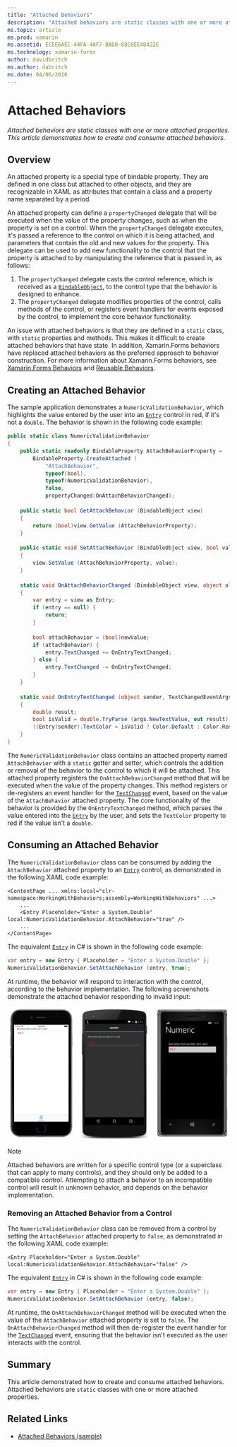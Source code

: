 ```yaml
---
title: "Attached Behaviors"
description: "Attached behaviors are static classes with one or more attached properties. This article demonstrates how to create and consume attached behaviors."
ms.topic: article
ms.prod: xamarin
ms.assetid: ECEE6AEC-44FA-4AF7-BAD0-88C6EE48422E
ms.technology: xamarin-forms
author: davidbritch
ms.author: dabritch
ms.date: 04/06/2016
---
```


# Attached Behaviors

_Attached behaviors are static classes with one or more attached properties. This article demonstrates how to create and consume attached behaviors._

## Overview

An attached property is a special type of bindable property. They are defined in one class but attached to other objects, and they are recognizable in XAML as attributes that contain a class and a property name separated by a period.

An attached property can define a `propertyChanged` delegate that will be executed when the value of the property changes, such as when the property is set on a control. When the `propertyChanged` delegate executes, it's passed a reference to the control on which it is being attached, and parameters that contain the old and new values for the property. This delegate can be used to add new functionality to the control that the property is attached to by manipulating the reference that is passed in, as follows:

1. The `propertyChanged` delegate casts the control reference, which is received as a [`BindableObject`](https://developer.xamarin.com/api/type/Xamarin.Forms.BindableObject/), to the control type that the behavior is designed to enhance.
1. The `propertyChanged` delegate modifies properties of the control, calls methods of the control, or registers event handlers for events exposed by the control, to implement the core behavior functionality.

An issue with attached behaviors is that they are defined in a `static` class, with `static` properties and methods. This makes it difficult to create attached behaviors that have state. In addition, Xamarin.Forms behaviors have replaced attached behaviors as the preferred approach to behavior construction. For more information about Xamarin.Forms behaviors, see [Xamarin.Forms Behaviors](~/xamarin-forms/app-fundamentals/behaviors/creating.md) and [Reusable Behaviors](~/xamarin-forms/app-fundamentals/behaviors/reusable/index.md).

## Creating an Attached Behavior

The sample application demonstrates a `NumericValidationBehavior`, which highlights the value entered by the user into an [`Entry`](https://developer.xamarin.com/api/type/Xamarin.Forms.Entry/) control in red, if it's not a `double`. The behavior is shown in the following code example:

```csharp
public static class NumericValidationBehavior
{
	public static readonly BindableProperty AttachBehaviorProperty =
		BindableProperty.CreateAttached (
			"AttachBehavior",
			typeof(bool),
			typeof(NumericValidationBehavior),
			false,
			propertyChanged:OnAttachBehaviorChanged);

	public static bool GetAttachBehavior (BindableObject view)
	{
		return (bool)view.GetValue (AttachBehaviorProperty);
	}

	public static void SetAttachBehavior (BindableObject view, bool value)
	{
		view.SetValue (AttachBehaviorProperty, value);
	}

	static void OnAttachBehaviorChanged (BindableObject view, object oldValue, object newValue)
	{
		var entry = view as Entry;
		if (entry == null) {
			return;
		}

		bool attachBehavior = (bool)newValue;
		if (attachBehavior) {
			entry.TextChanged += OnEntryTextChanged;
		} else {
			entry.TextChanged -= OnEntryTextChanged;
		}
	}

	static void OnEntryTextChanged (object sender, TextChangedEventArgs args)
	{
		double result;
		bool isValid = double.TryParse (args.NewTextValue, out result);
		((Entry)sender).TextColor = isValid ? Color.Default : Color.Red;
	}
}
```

The `NumericValidationBehavior` class contains an attached property named `AttachBehavior` with a `static` getter and setter, which controls the addition or removal of the behavior to the control to which it will be attached. This attached property registers the `OnAttachBehaviorChanged` method that will be executed when the value of the property changes. This method registers or de-registers an event handler for the [`TextChanged`](https://developer.xamarin.com/api/event/Xamarin.Forms.Entry.TextChanged/) event, based on the value of the `AttachBehavior` attached property. The core functionality of the behavior is provided by the `OnEntryTextChanged` method, which parses the value entered into the [`Entry`](https://developer.xamarin.com/api/type/Xamarin.Forms.Entry/) by the user, and sets the `TextColor` property to red if the value isn't a `double`.

## Consuming an Attached Behavior

The `NumericValidationBehavior` class can be consumed by adding the `AttachBehavior` attached property to an [`Entry`](https://developer.xamarin.com/api/type/Xamarin.Forms.Entry/) control, as demonstrated in the following XAML code example:

```xaml
<ContentPage ... xmlns:local="clr-namespace:WorkingWithBehaviors;assembly=WorkingWithBehaviors" ...>
    ...
	<Entry Placeholder="Enter a System.Double" local:NumericValidationBehavior.AttachBehavior="true" />
	...
</ContentPage>
```

The equivalent [`Entry`](https://developer.xamarin.com/api/type/Xamarin.Forms.Entry/) in C# is shown in the following code example:

```csharp
var entry = new Entry { Placeholder = "Enter a System.Double" };
NumericValidationBehavior.SetAttachBehavior (entry, true);
```

At runtime, the behavior will respond to interaction with the control, according to the behavior implementation. The following screenshots demonstrate the attached behavior responding to invalid input:

[ ![](attached-images/screenshots-sml.png "Sample Application with Attached Behavior")](attached-images/screenshots.png "Sample Application with Attached Behavior")

> [!NOTE]
> Attached behaviors are written for a specific control type (or a superclass that can apply to many controls), and they should only be added to a compatible control. Attempting to attach a behavior to an incompatible control will result in unknown behavior, and depends on the behavior implementation.

### Removing an Attached Behavior from a Control

The `NumericValidationBehavior` class can be removed from a control by setting the `AttachBehavior` attached property to `false`, as demonstrated in the following XAML code example:

```xaml
<Entry Placeholder="Enter a System.Double" local:NumericValidationBehavior.AttachBehavior="false" />
```

The equivalent [`Entry`](https://developer.xamarin.com/api/type/Xamarin.Forms.Entry/) in C# is shown in the following code example:

```csharp
var entry = new Entry { Placeholder = "Enter a System.Double" };
NumericValidationBehavior.SetAttachBehavior (entry, false);
```

At runtime, the `OnAttachBehaviorChanged` method will be executed when the value of the `AttachBehavior` attached property is set to `false`. The `OnAttachBehaviorChanged` method will then de-register the event handler for the [`TextChanged`](https://developer.xamarin.com/api/event/Xamarin.Forms.Entry.TextChanged/) event, ensuring that the behavior isn't executed as the user interacts with the control.

## Summary

This article demonstrated how to create and consume attached behaviors. Attached behaviors are `static` classes with one or more attached properties.


## Related Links

- [Attached Behaviors (sample)](https://developer.xamarin.com/samples/xamarin-forms/behaviors/attachednumericvalidationbehavior/)
